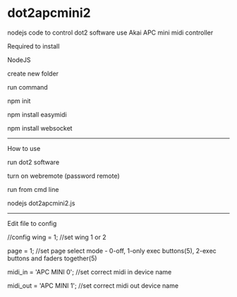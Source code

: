 # dot2apcmini2
nodejs code to control dot2 software use Akai APC mini midi controller


Required to install

NodeJS

create new folder

run command

npm init

npm install easymidi

npm install websocket

----------------------

How to use

run dot2 software

turn on webremote (password remote)

run from cmd line

nodejs dot2apcmini2.js

--------------------

Edit file to config

//config 
wing = 1;   //set wing 1 or 2

page = 1;   //set page select mode - 0-off, 1-only exec buttons(5), 2-exec buttons and faders together(5)

midi_in = 'APC MINI 0';     //set correct midi in device name

midi_out = 'APC MINI 1';    //set correct midi out device name

